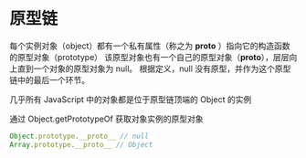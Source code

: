 # 原型链

每个实例对象（object）都有一个私有属性（称之为 __proto__ ）指向它的构造函数的原型对象（prototype）
该原型对象也有一个自己的原型对象（__proto__），层层向上直到一个对象的原型对象为 null。
根据定义，null 没有原型，并作为这个原型链中的最后一个环节。

几乎所有 JavaScript 中的对象都是位于原型链顶端的 Object 的实例

通过 Object.getPrototypeOf 获取对象实例的原型对象

```js
Object.prototype.__proto__ // null
Array.prototype.__proto__ // Object
```

